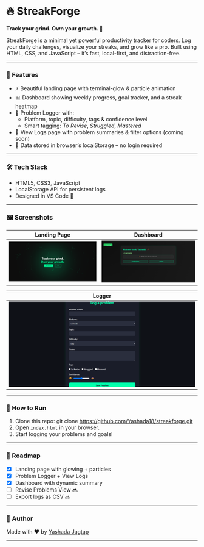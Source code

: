 # 🔥 StreakForge

**Track your grind. Own your growth. 🚀**

StreakForge is a minimal yet powerful productivity tracker for coders. Log your daily challenges, visualize your streaks, and grow like a pro. Built using HTML, CSS, and JavaScript – it’s fast, local-first, and distraction-free.

---

### 🌟 Features

- ⚡ Beautiful landing page with terminal-glow & particle animation
- 📊 Dashboard showing weekly progress, goal tracker, and a streak heatmap
- 🧠 Problem Logger with:
  - Platform, topic, difficulty, tags & confidence level
  - Smart tagging: *To Revise*, *Struggled*, *Mastered*
- 👀 View Logs page with problem summaries & filter options (coming soon)
- 💾 Data stored in browser’s localStorage – no login required

---

### 🛠️ Tech Stack

- HTML5, CSS3, JavaScript
- LocalStorage API for persistent logs
- Designed in VS Code 💙

---

### 🖼️ Screenshots

| Landing Page | Dashboard |
| ------------ | --------- | 
| ![Landing](./screenshots/landing.png) | ![Dashboard](./screenshots/dashboard.png) | 

| Logger |
| ------ |
| ![Logger](./screenshots/logger.png) |

---

### 🚀 How to Run

1. Clone this repo: git clone https://github.com/Yashada18/streakforge.git
2. Open `index.html` in your browser.
3. Start logging your problems and goals!

---

### 📌 Roadmap

- [x] Landing page with glowing + particles
- [x] Problem Logger + View Logs
- [x] Dashboard with dynamic summary
- [ ] Revise Problems View 🔜
- [ ] Export logs as CSV 🔜

---

### 🙌 Author

Made with ❤️ by [Yashada Jagtap](https://github.com/Yashada18)

---



